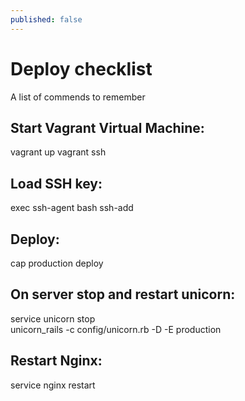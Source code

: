 ```yaml
---
published: false
---
```


# Deploy checklist
A list of commends to remember

## Start Vagrant Virtual Machine:
vagrant up
vagrant ssh

## Load SSH key:
exec ssh-agent bash
ssh-add

## Deploy:
cap production deploy

## On server stop and restart unicorn:
service unicorn stop  
unicorn_rails -c config/unicorn.rb -D -E production

## Restart Nginx:
service nginx restart
